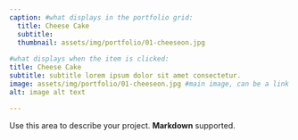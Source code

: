 ```yaml
---
caption: #what displays in the portfolio grid:
  title: Cheese Cake
  subtitle: 
  thumbnail: assets/img/portfolio/01-cheeseon.jpg
  
#what displays when the item is clicked:
title: Cheese Cake
subtitle: subtitle lorem ipsum dolor sit amet consectetur.
image: assets/img/portfolio/01-cheeseon.jpg #main image, can be a link or a file in assets/img/portfolio
alt: image alt text

---
```

Use this area to describe your project. **Markdown** supported.



